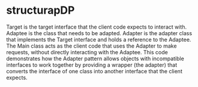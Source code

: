 # structurapDP
Target is the target interface that the client code expects to interact with.
Adaptee is the class that needs to be adapted.
Adapter is the adapter class that implements the Target interface and holds a reference to the Adaptee.
The Main class acts as the client code that uses the Adapter to make requests, without directly interacting with the Adaptee.
This code demonstrates how the Adapter pattern allows objects with incompatible interfaces to work together by providing a wrapper (the adapter) that converts the interface of one class into another interface that the client expects.
